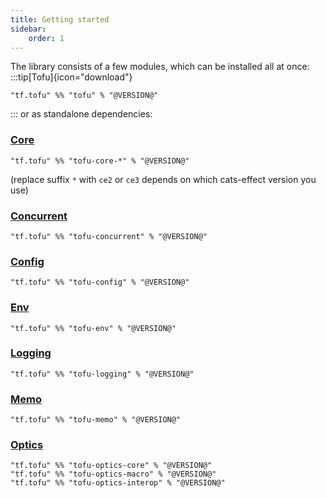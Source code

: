 ```yaml
---
title: Getting started
sidebar:
    order: 1
---
```


The library consists of a few modules, which can be installed all at once:  
:::tip[Tofu]{icon="download"}
```
"tf.tofu" %% "tofu" % "@VERSION@"
```  
:::
or as standalone dependencies:

### [Core](/docs/core/errors/)
```
"tf.tofu" %% "tofu-core-*" % "@VERSION@"

```
(replace suffix `*` with `ce2` or `ce3` depends on which cats-effect version you use)

### [Concurrent](/docs/concurrent/agent/)
```
"tf.tofu" %% "tofu-concurrent" % "@VERSION@"
``` 

### [Config](/docs/utilities/config/)
```
"tf.tofu" %% "tofu-config" % "@VERSION@"
``` 

### [Env](/docs/contextual/env/)
```
"tf.tofu" %% "tofu-env" % "@VERSION@"
``` 

### [Logging](/docs/logging/quickstart/)
```
"tf.tofu" %% "tofu-logging" % "@VERSION@"
``` 


### [Memo](/docs/utilities/memo/)
```
"tf.tofu" %% "tofu-memo" % "@VERSION@"
``` 

### [Optics](/docs/optics/optics/)
```
"tf.tofu" %% "tofu-optics-core" % "@VERSION@"
"tf.tofu" %% "tofu-optics-macro" % "@VERSION@"
"tf.tofu" %% "tofu-optics-interop" % "@VERSION@"
``` 

